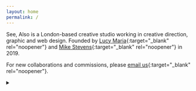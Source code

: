 ```yaml
---
layout: home
permalink: /
---
```

See, Also is a London-based creative studio working in creative direction, graphic and web design.
Founded by [Lucy Maria](http://lucymaria.co.uk/){:target="_blank" rel="noopener"} and [Mike Stevens](https://www.mikestevens.co.uk/){:target="_blank" rel="noopener"} in 2019.

For new collaborations and commissions, please [email us](mailto:studio@see-also.com){:target="_blank" rel="noopener"}.

<details class="details details--moreless" markdown="1"><summary></summary><div class="details__content" markdown="1">

Initially meeting during a Graphic Design MA at Central Saint Martins and bonding over,… lorem ipsum dolor sit amet, consectetur adipiscing elit, sed do eiusmod tempor incididunt ut labore et dolore magna aliqua.

Frustrated by the lack of projects that weren’t really integrated with ideas of digital design and creativity, we first set on creating playful digital experiments … lorem ipsum dolor sit amet, consectetur adipiscing elit, sed do eiusmod tempor incididunt ut labore et dolore magna aliqua.

What we are most excited by–and what we set out to create–is creative design that aids (and is created around) communication of a message, work, project; rather than generic design that’s merely a container for the information (no generic template-led websites here). 

We have worked with many organisations in the creative, educational and research industries and … where our creative websites are … something about accessibility ? … lorem ipsum dolor sit amet, consectetur adipiscing elit, sed do eiusmod tempor incididunt ut labore et dolore magna aliqua.

</div></details>
